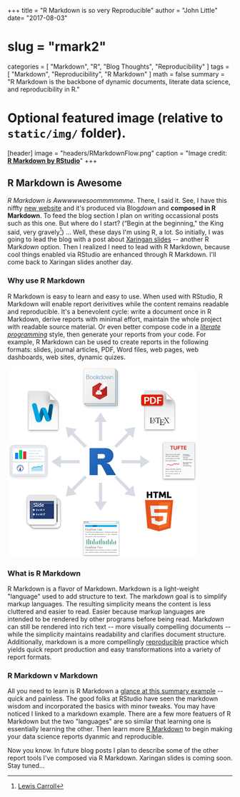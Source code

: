 +++
title = "R Markdown is so very Reproducible"
author = "John Little"
date= "2017-08-03"
# slug = "rmark2"
categories = [
  "Markdown",
  "R",
  "Blog Thoughts",
  "Reproducibility"
]
tags = [
  "Markdown", 
  "Reproducibility", 
  "R Markdown"
]
math = false
summary = "R Markdown is the backbone of dynamic documents, literate data science, and reproducibility in R."


# Optional featured image (relative to `static/img/` folder).  
[header]
image = "headers/RMarkdownFlow.png"
caption = "Image credit: [**R Markdown by RStudio**](http://rmarkdown.rstudio.com/authoring_quick_tour.html)"
+++


## R Markdown is Awesome

*R Markdown is Awwwwwesoommmmmme*.  There, I said it. See, I have this niffty [new website](/) and it's produced via Blog*down* and **composed in R Markdown**.  To feed the blog section I plan on writing occassional posts such as this one.  But where do I start? (“Begin at the beginning," the King said, very gravely[^1]) ...  Well, these days I'm using R, a lot.  So initially, I was going to lead the blog with a post about [Xaringan slides](https://slides.yihui.name/xaringan/) -- another R Mark*down* option.  Then I realized I need to lead with R Markdown, because cool things enabled via RStudio are enhanced through R Markdown.  I'll come back to Xaringan slides another day.

### Why use R Markdown

R Markdown is easy to learn and easy to use.  When used with RStudio, R Markdown will enable report derivitives while the content remains readable and reproducible.  It's a benevolent cycle:  write a document once in R Markdown, derive reports with minimal effort, maintain the whole project with readable source material.  Or even better compose code in a [*literate programming*](https://en.wikipedia.org/wiki/Literate_programming) style, then generate your reports from your code.  For example, R Markdown can be used to create reports in the following formats:  slides, journal articles, PDF, Word files, web pages, web dashboards, web sites, dynamic quizes.

![](RMarkdownOutputFormats.png)

### What is R Markdown

R Markdown is a flavor of Markdown.  Markdown is a light-weight "language" used to add structure to text.  The mark*down* goal is to simplify mark*up* languages. The resulting simplicity means the content is less cluttered and easier to read. Easier because mark*up* languages are intended to be rendered by other programs before being read. Mark*down* can still be rendered into rich text -- more visually compelling documents -- while the simplicity maintains readability and clarifies document structure.  Additionally, markdown is a more compellingly [reproducible](https://en.wikipedia.org/wiki/Reproducibility) practice which yields quick report production and easy transformations into a variety of report formats.

### R Markdown v Markdown

All you need to learn is R Markdown a [glance at this summary example](https://en.wikipedia.org/wiki/Markdown#Example) -- quick and painless.  The good folks at RStudio have seen the markdown wisdom and incorporated the basics with minor tweaks.  You may have noticed I linked to a markdown example.  There are a few more featuers of R Markdown but the two "languages" are so similar that learning one is essentially learning the other.  Then learn more [R Markdown](http://rmarkdown.rstudio.com/authoring_quick_tour.html) to begin making your data science reports dyanmic and reproducible.

Now you know.  In future blog posts I plan to describe some of the other report tools I've composed via R Markdown.  Xaringan slides is coming soon.  Stay tuned...

[^1]: [Lewis Carroll](https://www.goodreads.com/quotes/6305-begin-at-the-beginning-the-king-said-very-gravely-and)